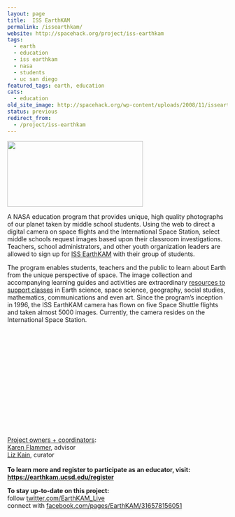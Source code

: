 ```yaml
---
layout: page
title:  ISS EarthKAM
permalink: /issearthkam/
website: http://spacehack.org/project/iss-earthkam
tags:
  - earth
  - education
  - iss earthkam
  - nasa
  - students
  - uc san diego
featured_tags: earth, education
cats:
  - education
old_site_image: http://spacehack.org/wp-content/uploads/2008/11/issearthkam.jpg
status: previous
redirect_from:
  - /project/iss-earthkam
---
```


<div class = "scrape-from-old-wordpress">

<p><img class="alignnone size-medium wp-image-68" src="http://spacehack.org/wp-content/uploads/2008/11/issearthkam.jpg" alt="" width="310" height="150" /></p>
<p>A NASA education program that provides unique, high quality photographs of our planet taken by middle school students. Using the web to direct a digital camera on space flights and the International Space Station, select middle schools request images based upon their classroom investigations. Teachers, school administrators, and other youth organization leaders are allowed to sign up for <a href="http://www.earthkam.ucsd.edu/index.shtml">ISS EarthKAM</a> with their group of students.</p>
<p>The program enables students, teachers and the public to learn about Earth from the unique perspective of space. The image collection and accompanying learning guides and activities are extraordinary <a href="http://www.earthkam.ucsd.edu/public/educators/index.shtml">resources to support classes</a> in Earth science, space science, geography, social studies, mathematics, communications and even art. Since the program&#8217;s inception in 1996, the ISS EarthKAM camera has flown on five Space Shuttle flights and taken almost 5000 images. Currently, the camera resides on the International Space Station.</p>
<p><object width="300" height="229" classid="clsid:d27cdb6e-ae6d-11cf-96b8-444553540000" codebase="http://download.macromedia.com/pub/shockwave/cabs/flash/swflash.cab#version=6,0,40,0"><param name="allowFullScreen" value="true" /><param name="allowscriptaccess" value="always" /><param name="src" value="http://www.youtube.com/v/Ve2HPb1Vdag&amp;hl=en&amp;fs=1" /><param name="allowfullscreen" value="true" /><embed width="300" height="229" type="application/x-shockwave-flash" src="http://www.youtube.com/v/Ve2HPb1Vdag&amp;hl=en&amp;fs=1" allowfullscreen="allowfullscreen" allowscriptaccess="always" allowfullscreen="allowfullscreen" /></object></p>
<p><span style="text-decoration: underline;">Project owners + coordinators</span>:<br />
<a href="mailto:karen001@earthkam.ucsd.edu">Karen Flammer</a>, advisor<br />
<a href="mailto:lkain@earthkam.ucsd.edu">Liz Kain</a>, curator<br />
<!--supplement--><br />
<strong>To learn more and register to participate as an educator, visit: <a href="https://earthkam.ucsd.edu/register">https://earthkam.ucsd.edu/register</a></strong></p>
<p><strong>To stay up-to-date on this project:<br />
</strong>  follow <a href="http://twitter.com/EarthKAM_Live">twitter.com/EarthKAM_Live</a><br />
  connect with <a href="http://www.facebook.com/pages/EarthKAM/316578156051">facebook.com/pages/EarthKAM/316578156051</a></p>


</div>